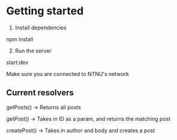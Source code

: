 # Getting started

1. Install dependencies

npm install

2. Run the server

start:dev

Make sure you are connected to NTNU's network

## Current resolvers

getPosts() -> Returns all posts

getPost() -> Takes in ID as a param, and returns the matching post

createPost() -> Takes in author and body and creates a post
